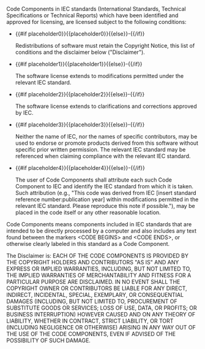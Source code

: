  Code Components in IEC standards (International Standards, Technical Specifications or Technical Reports) which have been identified and approved for licensing, are licensed subject to the following conditions:

* {{#if placeholder0}}{{placeholder0}}{{else}}-{{/if}}

   Redistributions of software must retain the Copyright Notice, this list of conditions and the disclaimer below (&quot;Disclaimer&quot;).

* {{#if placeholder1}}{{placeholder1}}{{else}}-{{/if}}

   The software license extends to modifications permitted under the relevant IEC standard.

* {{#if placeholder2}}{{placeholder2}}{{else}}-{{/if}}

   The software license extends to clarifications and corrections approved by IEC.

* {{#if placeholder3}}{{placeholder3}}{{else}}-{{/if}}

   Neither the name of IEC, nor the names of specific contributors, may be used to endorse or promote products derived from this software without specific prior written permission. The relevant IEC standard may be referenced when claiming compliance with the relevant IEC standard.

* {{#if placeholder4}}{{placeholder4}}{{else}}-{{/if}}

   The user of Code Components shall attribute each such Code Component to IEC and identify the IEC standard from which it is taken. Such attribution (e.g., &quot;This code was derived from IEC [insert standard reference number:publication year] within modifications permitted in the relevant IEC standard. Please reproduce this note if possible.&quot;), may be placed in the code itself or any other reasonable location.

 Code Components means components included in IEC standards that are intended to be directly processed by a computer and also includes any text found between the markers &lt;CODE BEGINS&gt; and &lt;CODE ENDS&gt;, or otherwise clearly labeled in this standard as a Code Component.

 The Disclaimer is: EACH OF THE CODE COMPONENTS IS PROVIDED BY THE COPYRIGHT HOLDERS AND CONTRIBUTORS &quot;AS IS&quot; AND ANY EXPRESS OR IMPLIED WARRANTIES, INCLUDING, BUT NOT LIMITED TO, THE IMPLIED WARRANTIES OF MERCHANTABILITY AND FITNESS FOR A PARTICULAR PURPOSE ARE DISCLAIMED. IN NO EVENT SHALL THE COPYRIGHT OWNER OR CONTRIBUTORS BE LIABLE FOR ANY DIRECT, INDIRECT, INCIDENTAL, SPECIAL, EXEMPLARY, OR CONSEQUENTIAL DAMAGES (INCLUDING, BUT NOT LIMITED TO, PROCUREMENT OF SUBSTITUTE GOODS OR SERVICES; LOSS OF USE, DATA, OR PROFITS; OR BUSINESS INTERRUPTION) HOWEVER CAUSED AND ON ANY THEORY OF LIABILITY, WHETHER IN CONTRACT, STRICT LIABILITY, OR TORT (INCLUDING NEGLIGENCE OR OTHERWISE) ARISING IN ANY WAY OUT OF THE USE OF THE CODE COMPONENTS, EVEN IF ADVISED OF THE POSSIBILITY OF SUCH DAMAGE.